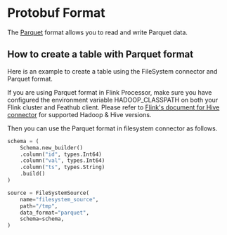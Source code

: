 # Protobuf Format

The [Parquet](https://parquet.apache.org/) format allows you to read and write
Parquet data.

## How to create a table with Parquet format

Here is an example to create a table using the FileSystem connector and Parquet
format.

If you are using Parquet format in Flink Processor, make sure you have
configured the environment variable HADOOP_CLASSPATH on both your Flink cluster
and Feathub client. Please refer to [Flink's document for Hive
connector](https://nightlies.apache.org/flink/flink-docs-release-1.16/docs/connectors/table/hive/overview/#supported-hive-versions)
for supported Hadoop & Hive versions.

Then you can use the Parquet format in filesystem connector as follows.

```python
schema = (
    Schema.new_builder()
    .column("id", types.Int64)
    .column("val", types.Int64)
    .column("ts", types.String)
    .build()
)

source = FileSystemSource(
    name="filesystem_source",
    path="/tmp",
    data_format="parquet",
    schema=schema,
)
```
